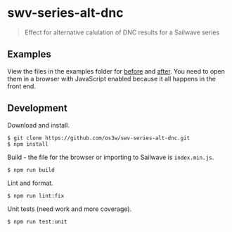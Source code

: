 # swv-series-alt-dnc

> Effect for alternative calulation of DNC results for a Sailwave series

## Examples

View the files in the examples folder for [before](./examples/base.html) and
[after](./examples/alt-dnc.html).  You need to open them in a browser with
JavaScript enabled because it all happens in the front end.

## Development

Download and install.

```console
$ git clone https://github.com/os3w/swv-series-alt-dnc.git
$ npm install
```

Build - the file for the browser or importing to Sailwave is `index.min.js`.

```console
$ npm run build
```

Lint and format.

```console
$ npm run lint:fix
```

Unit tests (need work and more coverage).

```console
$ npm run test:unit
```
